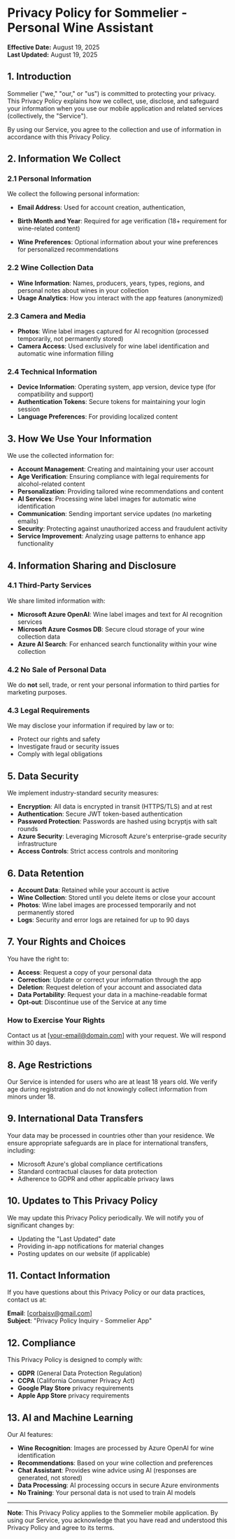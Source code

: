 # Privacy Policy for Sommelier - Personal Wine Assistant

**Effective Date:** August 19, 2025  
**Last Updated:** August 19, 2025

## 1. Introduction

Sommelier ("we," "our," or "us") is committed to protecting your privacy. This Privacy Policy explains how we collect, use, disclose, and safeguard your information when you use our mobile application and related services (collectively, the "Service").

By using our Service, you agree to the collection and use of information in accordance with this Privacy Policy.

## 2. Information We Collect

### 2.1 Personal Information
We collect the following personal information:
- **Email Address**: Used for account creation, authentication, 

- **Birth Month and Year**: Required for age verification (18+ requirement for wine-related content)
- **Wine Preferences**: Optional information about your wine preferences for personalized recommendations

### 2.2 Wine Collection Data
- **Wine Information**: Names, producers, years, types, regions, and personal notes about wines in your collection
- **Usage Analytics**: How you interact with the app features (anonymized)

### 2.3 Camera and Media
- **Photos**: Wine label images captured for AI recognition (processed temporarily, not permanently stored)
- **Camera Access**: Used exclusively for wine label identification and automatic wine information filling

### 2.4 Technical Information
- **Device Information**: Operating system, app version, device type (for compatibility and support)
- **Authentication Tokens**: Secure tokens for maintaining your login session
- **Language Preferences**: For providing localized content

## 3. How We Use Your Information

We use the collected information for:
- **Account Management**: Creating and maintaining your user account
- **Age Verification**: Ensuring compliance with legal requirements for alcohol-related content
- **Personalization**: Providing tailored wine recommendations and content
- **AI Services**: Processing wine label images for automatic wine identification
- **Communication**: Sending important service updates (no marketing emails)
- **Security**: Protecting against unauthorized access and fraudulent activity
- **Service Improvement**: Analyzing usage patterns to enhance app functionality

## 4. Information Sharing and Disclosure

### 4.1 Third-Party Services
We share limited information with:
- **Microsoft Azure OpenAI**: Wine label images and text for AI recognition services
- **Microsoft Azure Cosmos DB**: Secure cloud storage of your wine collection data
- **Azure AI Search**: For enhanced search functionality within your wine collection

### 4.2 No Sale of Personal Data
We do **not** sell, trade, or rent your personal information to third parties for marketing purposes.

### 4.3 Legal Requirements
We may disclose your information if required by law or to:
- Protect our rights and safety
- Investigate fraud or security issues
- Comply with legal obligations

## 5. Data Security

We implement industry-standard security measures:
- **Encryption**: All data is encrypted in transit (HTTPS/TLS) and at rest
- **Authentication**: Secure JWT token-based authentication
- **Password Protection**: Passwords are hashed using bcryptjs with salt rounds
- **Azure Security**: Leveraging Microsoft Azure's enterprise-grade security infrastructure
- **Access Controls**: Strict access controls and monitoring

## 6. Data Retention

- **Account Data**: Retained while your account is active
- **Wine Collection**: Stored until you delete items or close your account
- **Photos**: Wine label images are processed temporarily and not permanently stored
- **Logs**: Security and error logs are retained for up to 90 days

## 7. Your Rights and Choices

You have the right to:
- **Access**: Request a copy of your personal data
- **Correction**: Update or correct your information through the app
- **Deletion**: Request deletion of your account and associated data
- **Data Portability**: Request your data in a machine-readable format
- **Opt-out**: Discontinue use of the Service at any time

### How to Exercise Your Rights
Contact us at [your-email@domain.com] with your request. We will respond within 30 days.

## 8. Age Restrictions

Our Service is intended for users who are at least 18 years old. We verify age during registration and do not knowingly collect information from minors under 18.

## 9. International Data Transfers

Your data may be processed in countries other than your residence. We ensure appropriate safeguards are in place for international transfers, including:
- Microsoft Azure's global compliance certifications
- Standard contractual clauses for data protection
- Adherence to GDPR and other applicable privacy laws

## 10. Updates to This Privacy Policy

We may update this Privacy Policy periodically. We will notify you of significant changes by:
- Updating the "Last Updated" date
- Providing in-app notifications for material changes
- Posting updates on our website (if applicable)

## 11. Contact Information

If you have questions about this Privacy Policy or our data practices, contact us at:

**Email**: [corbaisv@gmail.com]  
**Subject**: "Privacy Policy Inquiry - Sommelier App"

## 12. Compliance

This Privacy Policy is designed to comply with:
- **GDPR** (General Data Protection Regulation)
- **CCPA** (California Consumer Privacy Act)
- **Google Play Store** privacy requirements
- **Apple App Store** privacy requirements

## 13. AI and Machine Learning

Our AI features:
- **Wine Recognition**: Images are processed by Azure OpenAI for wine identification
- **Recommendations**: Based on your wine collection and preferences
- **Chat Assistant**: Provides wine advice using AI (responses are generated, not stored)
- **Data Processing**: AI processing occurs in secure Azure environments
- **No Training**: Your personal data is not used to train AI models

---

**Note**: This Privacy Policy applies to the Sommelier mobile application. By using our Service, you acknowledge that you have read and understood this Privacy Policy and agree to its terms.
